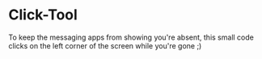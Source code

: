 # Click-Tool
To keep the messaging apps from showing you're absent, this small code clicks on the left corner of the screen while you're gone ;)
